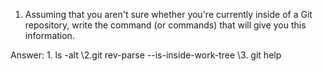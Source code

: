 1. Assuming that you aren't sure whether you're currently inside of a Git repository, 
write the command (or commands) that will give you this information.

Answer: 
	1. ls -alt \2.git rev-parse --is-inside-work-tree \3. git help


